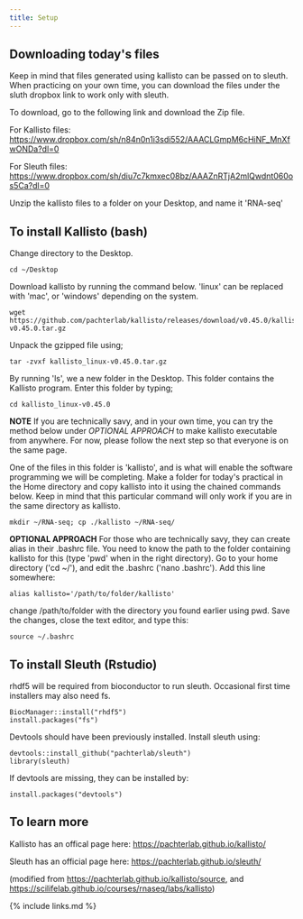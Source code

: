 ```yaml
---
title: Setup
---
```


## Downloading today's files

Keep in mind that files generated using kallisto can be passed on to sleuth.  When practicing on
your own time, you can download the files under the sluth dropbox link to work only with sleuth.

To download, go to the following link and download the Zip file.

For Kallisto files: https://www.dropbox.com/sh/n84n0n1i3sdi552/AAACLGmpM6cHiNF_MnXfwONDa?dl=0

For Sleuth files: https://www.dropbox.com/sh/diu7c7kmxec08bz/AAAZnRTjA2mlQwdnt060os5Ca?dl=0 

Unzip the kallisto files to a folder on your Desktop, and name it 'RNA-seq'


## To install Kallisto (bash)

Change directory to the Desktop.
```
cd ~/Desktop
```

Download kallisto by running the command below.  'linux' can be replaced with 'mac', or 'windows'
depending on the system.
```
wget https://github.com/pachterlab/kallisto/releases/download/v0.45.0/kallisto_linux-v0.45.0.tar.gz
```

Unpack the gzipped file using;
```
tar -zvxf kallisto_linux-v0.45.0.tar.gz 
```

By running 'ls', we a new folder in the Desktop.  This folder contains the Kallisto program.  Enter
this folder by typing;
```
cd kallisto_linux-v0.45.0
```

**NOTE**
If you are technically savy, and in your own time, you can try the method below under _OPTIONAL
APPROACH_ to make kallisto executable from anywhere.  For now, please follow the next step so that
everyone is on the same page.

One of the files in this folder is 'kallisto', and is what will enable the software programming we
will be completing. Make a folder for today's practical in the Home directory and copy kallisto into
it using the chained commands below.  Keep in mind that this particular command will only work if
you are in the same directory as kallisto.
```
mkdir ~/RNA-seq; cp ./kallisto ~/RNA-seq/
```

**OPTIONAL APPROACH**
For those who are technically savy, they can create alias in their .bashrc file.  You need to know
the path to the folder containing kallisto for this (type 'pwd' when in the right directory).  Go to
your home directory ('cd ~/'), and edit the .bashrc ('nano .bashrc').  Add this line somewhere:
```
alias kallisto='/path/to/folder/kallisto'
```

change /path/to/folder with the directory you found earlier using pwd.  Save the changes, close the
text editor, and type this:
```
source ~/.bashrc
```





## To install Sleuth (Rstudio)

rhdf5 will be required from bioconductor to run sleuth.  Occasional first time installers may also
need fs.
```
BiocManager::install("rhdf5")
install.packages("fs")
```

Devtools should have been previously installed.  Install sleuth using:
```
devtools::install_github("pachterlab/sleuth")
library(sleuth)
```

If devtools are missing, they can be installed by:
```
install.packages("devtools")
```



## To learn more
Kallisto has an offical page here: https://pachterlab.github.io/kallisto/

Sleuth has an official page here: https://pachterlab.github.io/sleuth/

(modified from https://pachterlab.github.io/kallisto/source, and https://scilifelab.github.io/courses/rnaseq/labs/kallisto)

{% include links.md %}
